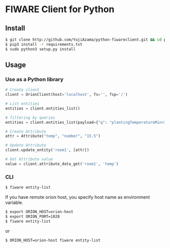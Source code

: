 # FIWARE Client for Python

## Install

```bash
$ git clone http://github.com/YujiAzama/python-fiwareclient.git && cd python-fiwareclient
$ pip3 install -r requirements.txt
$ sudo python3 setup.py install
```

## Usage

### Use as a Python library

```python
# Create client
client = OrionClient(host='localhost', fs='', fsp='/')

# List entities
entities = client.entities_list()

# filtering by queries
entities = client.entities_list(payload={"q": "plantingTemperatureMin<30", "type": "Vegetable"})

# Create Attribute
attr = Attribute("temp", "number", "15.5")

# Update Attribute
client.update_entity('room1', [attr])

# Get Attribute value
value = client.attribute_data_get('room1', 'temp')
```

### CLI

```bash
$ fiware entity-list
```

If you have remote orion host, you specify host name as environment variable.

```bash
$ export ORION_HOST=orion-host
$ export ORION_PORT=1028
$ fiware entity-list
```

or

```bash
$ ORION_HOST=orion-host fiware entity-list
```
